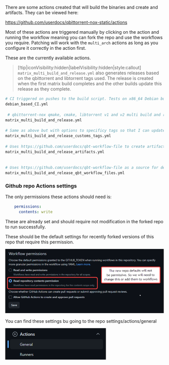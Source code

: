 There are some actions created that will build the binaries and create and artifacts. They can be viewed here:

<https://github.com/userdocs/qbittorrent-nox-static/actions>

Most of these actions are triggered manually by clicking on the action and running the workflow meaning you can fork the repo and use the workflows you require. Patching will work with the `multi_arch` actions as long as you configure it correctly in the action first.

These are the currently available actions.

> [!tip|iconVisibility:hidden|labelVisibility:hidden|style:callout] `matrix_multi_build_and_release.yml` also generates releases based on the qbittorrent and libtorrent tags used. The release is created when the first matrix build completes and the other builds update this release as they complete.

```bash
# CI triggered on pushes to the build script. Tests on x86_64 Debian buster/sid Ubuntu Focal/hirsute to make sure it all works on these platforms.
debian_based_CI.yml

 # qbittorrent-nox qmake, cmake, libtorrent v1 and v2 multi build and release across these architectures - x86_64 armhf armv7 aarch64 cross built via musl prebuilt toolchains. 32 builds are created. 16 per release.
matrix_multi_build_and_release.yml

# Same as above but with options to specificy tags so that I can update previous releases.
matrix_multi_build_and_release_customs_tags.yml

# Uses https://github.com/userdocs/qbt-workflow-file to create artifacts of dependencies for the worklows.
matrix_multi_build_and_release_artifacts.yml


# Uses https://github.com/userdocs/qbt-workflow-file as a source for dependencies for the worklows.
matrix_multi_build_and_release_qbt_workflow_files.yml
```

### Github repo Actions settings

The only permissions these actions should need is:

```yaml
    permissions:
      contents: write
```

These are already set and should require not modification in the forked repo to run successfully.

These should be the default settings for recently forked versions of this repo that require this permission.

![](assets/docs_images/github_settings_actions_perms.png)

You can find these settings bu going to the repo settings/actions/general

![](assets/docs_images/github_settings_actions_options.png)